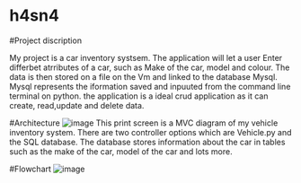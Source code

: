 # h4sn4
#Project discription

My project is a car inventory systsem. The application will let a user Enter differbet atrributes of a car, such as Make of the car, model and colour. The data is then stored on a file on the Vm and linked to the database Mysql. Mysql represents the iformation saved and inpuuted from the command line terminal on python. the application is a ideal crud application as it can create, read,update and delete data.

#Architecture
![image](https://user-images.githubusercontent.com/79214237/111628642-5ac5b180-87e8-11eb-9418-40c233f8ce52.png)
This print screen is a MVC diagram of my vehicle inventory system. There are two controller options which are Vehicle.py and the SQL database. The database stores information about the car in tables such as the make of the car, model of the car and lots more.

#Flowchart
![image](https://user-images.githubusercontent.com/79214237/111629137-dc1d4400-87e8-11eb-8a9b-23bba9eeeeb5.png)

